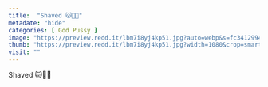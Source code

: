 ```yaml
---
title:  "Shaved 🐱🌊🚿"
metadate: "hide"
categories: [ God Pussy ]
image: "https://preview.redd.it/lbm7i8yj4kp51.jpg?auto=webp&s=fc3412994207fb8db0516da64126aa1172380094"
thumb: "https://preview.redd.it/lbm7i8yj4kp51.jpg?width=1080&crop=smart&auto=webp&s=b6889020c8d253e9d23b1b9cca5570d394c4a26e"
visit: ""
---
```

Shaved 🐱🌊🚿
